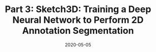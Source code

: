 ---
type: blog
layout: archive
date: 2020-05-05
title: "Part 3: Sketch3D: Training a Deep Neural Network to Perform 2D Annotation Segmentation"
header:
  teaser: "/assets/images/sketch3d-part-3-teaser.png"
excerpt: "Sketch3D: An AR android application to turn 2D sketches into 3D virtual objects"
category:
  - Computer Vision
  - Machine Learning
redirect_url: https://medium.com/swlh/part-3-sketch3d-training-a-2d-u-net-neural-network-in-pytorch-to-perform-annotation-segmentation-a789d00b8842
---